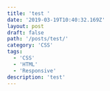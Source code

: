```yaml
---
title: 'test '
date: '2019-03-19T10:40:32.169Z'
layout: post
draft: false
path: '/posts/test/'
category: 'CSS'
tags:
  - 'CSS'
  - 'HTML'
  - 'Responsive'
description: 'test'
---
```

